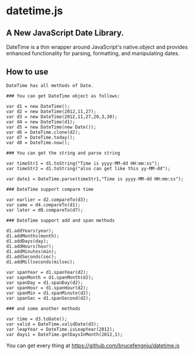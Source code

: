 # datetime.js
## A New JavaScript Date Library.
DateTime is a thin wrapper around JavaScript's native.object and provides enhanced functionality for parsing, formatting, and manipulating dates.

## How to use
	DateTime has all methods of Date.

	### You can get DateTime object as follows:

	var d1 = new DateTime();
	var d2 = new DateTime(2012,11,27);
	var d3 = new DateTime(2012,11,27,20,3,30);
	var d4 = new DateTime(d1);
	var d5 = new DateTime(new Date());
	var d6 = DateTime.clone(d2);
	var d7 = DateTime.today();
	var d8 = DateTime.now();

	### You can get the string and parse string

	var timeStr1 = d1.toString("Time is yyyy-MM-dd HH:mm:ss");
	var timeStr2 = d1.toString("also can get like this yy-MM-dd");

	var date1 = DateTime.parse(timeStr1,"Time is yyyy-MM-dd HH:mm:ss");

	### DateTime support compare time

	var earlier = d2.compareTo(d3);
	var same = d4.compareTo(d1);
	var later = d8.compareTo(d7);

	### DateTime support add and span methods
	
	d1.addYears(year);
	d1.addMonths(month);
	d1.addDays(day);
	d1.addHours(hour);
	d1.addMinutes(min);
	d1.addSeconds(sec);
	d1.addMillseconds(milsec);

	var spanYear = d1.spanYear(d2);
	var sapnMonth = d1.spanMonth(d2);
	var spanDay = d1.spanDay(d2);
	var spanHour = d1.spanHour(d2);
	var spanMin = d1.spanMinute(d2);
	var spanSec = d1.spanSecond(d2);

	### and some another methods

	var time = d3.toDate();
	var valid = DateTime.validDate(d3);
	var leapYear = DateTime.isLeapYear(2012);
	var days1 = DateTime.getDaysInMonth(2012,1);


You can get every thing at https://github.com/brucefengnju/datetime.js
